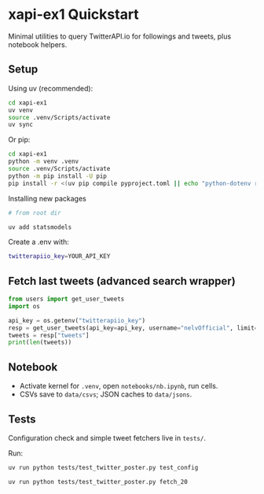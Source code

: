 # xapi-ex1 Quickstart

Minimal utilities to query TwitterAPI.io for followings and tweets, plus notebook helpers.

## Setup

Using uv (recommended):

```bash
cd xapi-ex1
uv venv
source .venv/Scripts/activate
uv sync
```

Or pip:

```bash
cd xapi-ex1
python -m venv .venv
source .venv/Scripts/activate
python -m pip install -U pip
pip install -r <(uv pip compile pyproject.toml || echo "python-dotenv requests pandas")
```

Installing new packages
```bash
# from root dir

uv add statsmodels
```


Create a .env with:

```bash
twitterapiio_key=YOUR_API_KEY
```

## Fetch last tweets (advanced search wrapper)

```python
from users import get_user_tweets
import os

api_key = os.getenv("twitterapiio_key")
resp = get_user_tweets(api_key=api_key, username="nelvOfficial", limit=20, include_replies=True)
tweets = resp["tweets"]
print(len(tweets))
```

## Notebook

- Activate kernel for `.venv`, open `notebooks/nb.ipynb`, run cells.
- CSVs save to `data/csvs`; JSON caches to `data/jsons`.

## Tests

Configuration check and simple tweet fetchers live in `tests/`.

Run:

```bash
uv run python tests/test_twitter_poster.py test_config
```

```bash
uv run python tests/test_twitter_poster.py fetch_20
```



